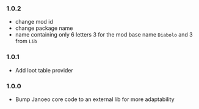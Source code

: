 ### 1.0.2
+ change mod id
+ change package name
+ name containing only 6 letters 3 for the mod base name `Diabolo` and 3 from `Lib`

### 1.0.1
+ Add loot table provider

### 1.0.0
+ Bump Janoeo core code to an external lib for more adaptability